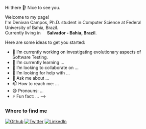 Hi there 👋! Nice to see you.

<p>Welcome to my page! </br> I'm Denivan Campos, Ph.D. student in Computer Science at Federal University of Bahia, Brazil.
</br> Currently living in <img src="https://s1.static.brasilescola.uol.com.br/be/conteudo/images/2-bandeira-do-brasil.jpg" width="13"/> <b>Salvador - Bahia, Brazil</b>.
<p>

Here are some ideas to get you started:

- 🔭 I’m currently working on investigating evolutionary aspects of Software Testing. 
- 🌱 I’m currently learning ...
- 👯 I’m looking to collaborate on ...
- 🤔 I’m looking for help with ...
- 💬 Ask me about ...
- 📫 How to reach me: ...
- 😄 Pronouns: ...
- ⚡ Fun fact: ...
-->

 <h3>Where to find me</h3>
<p><a href="https://github.com/thmsgbrt" target="_blank"><img alt="Github" src="https://github.com/dhennyacampos" /></a> <a href="https://twitter.com/Guibz16" target="_blank"><img alt="Twitter" src="https://twitter.com/DhennyaCampos" /></a> <a href="https://www.linkedin.com/in/thomas-guibert" target="_blank"><img alt="LinkedIn" src="https://www.linkedin.com/in/denivan-do-carmo-campos-da-silva-dhennya-41a50b38/"/>
</p>
